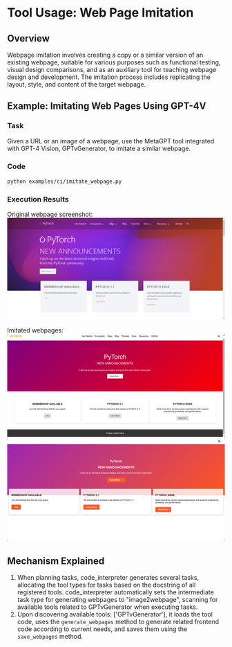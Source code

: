# Tool Usage: Web Page Imitation

## Overview

Webpage imitation involves creating a copy or a similar version of an existing webpage, suitable for various purposes such as functional testing, visual design comparisons, and as an auxiliary tool for teaching webpage design and development. The imitation process includes replicating the layout, style, and content of the target webpage.

## Example: Imitating Web Pages Using GPT-4V

### Task

Given a URL or an image of a webpage, use the MetaGPT tool integrated with GPT-4 Vision, GPTvGenerator, to imitate a similar webpage.

### Code

```bash
python examples/ci/imitate_webpage.py
```

### Execution Results

Original webpage screenshot:
<img src="../../../../../public/image/guide/use_cases/code_interpreter/ori_webpage.png">

Imitated webpages:
<img src="../../../../../public/image/guide/use_cases/code_interpreter/imitate1.png">
<img src="../../../../../public/image/guide/use_cases/code_interpreter/imitate2.png">

## Mechanism Explained

1. When planning tasks, code_interpreter generates several tasks, allocating the tool types for tasks based on the docstring of all registered tools. code_interpreter automatically sets the intermediate task type for generating webpages to "image2webpage", scanning for available tools related to GPTvGenerator when executing tasks.
2. Upon discovering available tools: ['GPTvGenerator'], it loads the tool code, uses the `generate_webpages` method to generate related frontend code according to current needs, and saves them using the `save_webpages` method.
